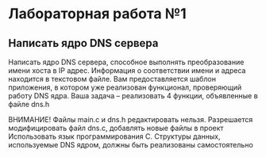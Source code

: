 # Лабораторная работа №1
## Написать ядро DNS сервера

Написать ядро DNS сервера, способное выполнять преобразование имени хоста в IP адрес. Информация о соответствии имени и адреса находится в текстовом файле.
Вам предоставляется шаблон приложения, в котором уже реализован функционал, проверяющий работу DNS ядра. Ваша задача – реализовать 4 функции, объявленные в файле dns.h

ВНИМАНИЕ! Файлы main.c и dns.h редактировать нельзя. Разрешается модифицировать файл dns.c, добавлять новые файлы в проект
Использовать язык программирования С. Структуры данных, используемые DNS ядром, должны быть реализованы самостоятельно
